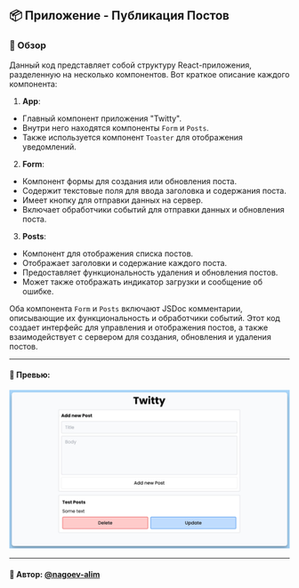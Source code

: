 ## 📦 Приложение - Публикация Постов

### 🚀 Обзор
Данный код представляет собой структуру React-приложения, разделенную на несколько компонентов. Вот краткое описание каждого компонента:

1. **App**:
  - Главный компонент приложения "Twitty".
  - Внутри него находятся компоненты `Form` и `Posts`.
  - Также используется компонент `Toaster` для отображения уведомлений.

2. **Form**:
  - Компонент формы для создания или обновления поста.
  - Содержит текстовые поля для ввода заголовка и содержания поста.
  - Имеет кнопку для отправки данных на сервер.
  - Включает обработчики событий для отправки данных и обновления поста.

3. **Posts**:
  - Компонент для отображения списка постов.
  - Отображает заголовки и содержание каждого поста.
  - Предоставляет функциональность удаления и обновления постов.
  - Может также отображать индикатор загрузки и сообщение об ошибке.

Оба компонента `Form` и `Posts` включают JSDoc комментарии, описывающие их функциональность и обработчики событий. Этот код создает интерфейс для управления и отображения постов, а также взаимодействует с сервером для создания, обновления и удаления постов.

---
#### 🌄 Превью:
![Превью](public/images/preview.jpg)


-----
#### 🙌 Автор: [@nagoev-alim](https://github.com/nagoev-alim)

